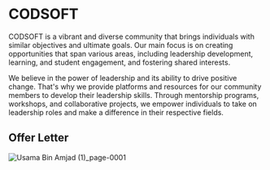 # CODSOFT
CODSOFT is a vibrant and diverse community that brings
individuals with similar objectives and ultimate goals.
Our main focus is on creating opportunities that span various
areas, including leadership development, learning, and student
engagement, and fostering shared interests.

We believe in the power of leadership and its ability to drive
positive change. That's why we provide platforms and
resources for our community members to develop their
leadership skills. Through mentorship programs, workshops,
and collaborative projects, we empower individuals to take on
leadership roles and make a difference in their respective
fields.

## Offer Letter
![Usama Bin Amjad (1)_page-0001](https://github.com/Usama-Amjad/CODSOFT/assets/87925026/3028fb2e-94ae-4837-89a5-d3d7570f1c3d)
